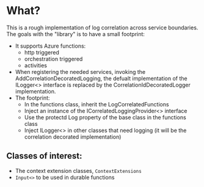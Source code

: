 # What?
This is a rough implementation of log correlation across service boundaries. The goals with the "library" is to have a small footprint:
- It supports Azure functions:
   - http triggered 
   - orchestration triggered
   - activities
- When registering the needed services, invoking the AddCorrelationDecoratedLogging, the defualt implementation of the ILogger<> interface is replaced by the CorrelationIdDecoratedLogger implementation.
- The footprint:
   - In the functions class, inherit the LogCorrelatedFunctions
   - Inject an instance of the ICorrelatedLoggingProvider<> interface
   - Use the protectd Log property of the base class in the functions class
   - Inject ILogger<> in other classes that need logging (it will be the correlation decorated implementation)

## Classes of interest:
- The context extension classes, `ContextExtensions`
- `Input<>` to be used in durable functions
